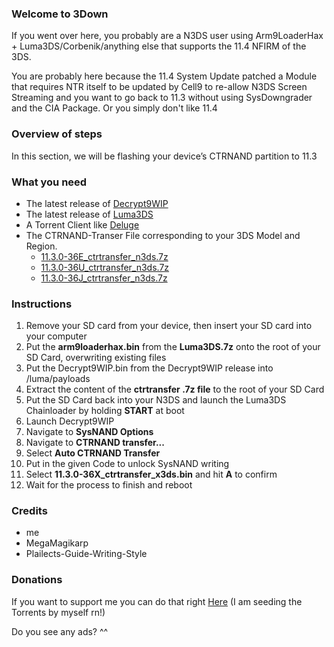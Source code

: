 ### Welcome to 3Down

If you went over here, you probably are a N3DS user using Arm9LoaderHax + Luma3DS/Corbenik/anything else that supports the 11.4 NFIRM of the 3DS.

You are probably here because the 11.4 System Update patched a Module that requires NTR itself to be updated by Cell9 to re-allow N3DS Screen Streaming and you want to go back to 11.3 without using SysDowngrader and the CIA Package.
Or you simply don't like 11.4

### Overview of steps

In this section, we will be flashing your device’s CTRNAND partition to 11.3

### What you need

- The latest release of [Decrypt9WIP](https://github.com/d0k3/Decrypt9WIP/releases/latest)
- The latest release of [Luma3DS](https://github.com/AuroraWright/Luma3DS/releases/latest)
- A Torrent Client like [Deluge](http://dev.deluge-torrent.org/wiki/Download)
- The CTRNAND-Transer File corresponding to your 3DS Model and Region.
   - [11.3.0-36E_ctrtransfer_n3ds.7z](magnet:?xt=urn:btih:1D57D6CEC27B6C69212E3D38A423D2920CD7F35B&dn=11.3.0-36E_ctrtransfer_n3ds.7z&tr=udp%3a%2f%2ftracker.openbittorrent.com%3a80%2fannounce&tr=udp%3a%2f%2ftracker.opentrackr.org%3a1337%2fannounce) 
   - [11.3.0-36U_ctrtransfer_n3ds.7z](magnet:?xt=urn:btih:E092D5CD157AAE22A286E8691B135D380962356C&dn=11.3.0-36U_ctrtransfer_n3ds.7z&tr=udp%3a%2f%2ftracker.openbittorrent.com%3a80%2fannounce&tr=udp%3a%2f%2ftracker.opentrackr.org%3a1337%2fannounce)
   - [11.3.0-36J_ctrtransfer_n3ds.7z](magnet:?xt=urn:btih:B77C5E836159AED32E9056E8AB296053BC2BD40A&dn=11.3.0-36J_ctrtransfer_n3ds.7z&tr=udp%3a%2f%2ftracker.openbittorrent.com%3a80%2fannounce&tr=udp%3a%2f%2ftracker.opentrackr.org%3a1337%2fannounce)
   
### Instructions

1. Remove your SD card from your device, then insert your SD card into your computer
2. Put the **arm9loaderhax.bin** from the **Luma3DS.7z** onto the root of your SD Card, overwriting existing files
3. Put the Decrypt9WIP.bin from the Decrypt9WIP release into /luma/payloads
4. Extract the content of the **ctrtransfer .7z file** to the root of your SD Card
5. Put the SD Card back into your N3DS and launch the Luma3DS Chainloader by holding **START** at boot
6. Launch Decrypt9WIP
7. Navigate to **SysNAND Options**
8. Navigate to **CTRNAND transfer...**
9. Select **Auto CTRNAND Transfer**
10. Put in the given Code to unlock SysNAND writing
11. Select **11.3.0-36X_ctrtransfer_x3ds.bin** and hit **A** to confirm
12. Wait for the process to finish and reboot

### Credits
- me 
- MegaMagikarp
- Plailects-Guide-Writing-Style

### Donations

If you want to support me you can do that right [Here](https://www.paypal.me/adrifcastr)
(I am seeding the Torrents by myself rn!)



Do you see any ads? ^^
